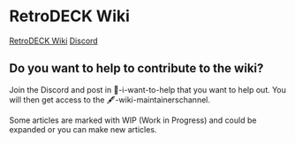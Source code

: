 # RetroDECK Wiki

[RetroDECK Wiki](https://retrodeck.readthedocs.io/en/latest/)
[Discord](https://discord.gg/Dz3szYsP8g)

## Do you want to help to contribute to the wiki?
Join the Discord and post in 💙-i-want-to-help that you want to help out. 
You will then get access to the 🖋-wiki-maintainerschannel.

Some articles are marked with WIP (Work in Progress) and could be expanded or you can make new articles. 

